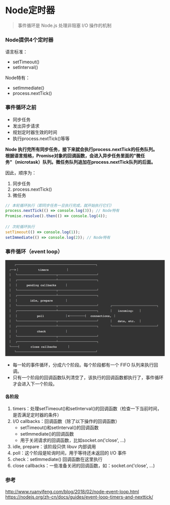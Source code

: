 # Node定时器
> 事件循环是 Node.js 处理非阻塞 I/O 操作的机制

### Node提供4个定时器
语言标准：
* setTimeout() 
* setInterval()

Node特有：
* setImmediate()
* process.nextTick()

### 事件循环之前
* 同步任务
* 发出异步请求
* 规划定时器生效的时间
* 执行process.nextTick()等等

**Node 执行完所有同步任务，接下来就会执行process.nextTick的任务队列。**  
**根据语言规格，Promise对象的回调函数，会进入异步任务里面的"微任务"（microtask）队列。微任务队列追加在process.nextTick队列的后面。**

因此，顺序为：
1. 同步任务
2. process.nextTick()
3. 微任务
```js
// 本轮循环执行（即同步任务一旦执行完成，就开始执行它们）
process.nextTick(() => console.log(3)); // Node特有
Promise.resolve().then(() => console.log(4));

// 次轮循环执行
setTimeout(() => console.log(1));
setImmediate(() => console.log(2)); // Node特有
```

### 事件循环（event loop）
![life circle](/images/JSEventLoop.png)

* 每一轮的事件循环，分成六个阶段。每个阶段都有一个 FIFO 队列来执行回调。
* 只有一个阶段的回调函数队列清空了，该执行的回调函数都执行了，事件循环才会进入下一个阶段。



#### 各阶段
1. timers：处理setTimeout()和setInterval()的回调函数（检查一下当前时间，是否满足定时器的条件）
2. I/O callbacks：回调函数（除了以下操作的回调函数）
    * setTimeout()和setInterval()的回调函数
    * setImmediate()的回调函数
    * 用于关闭请求的回调函数，比如socket.on('close', ...)
3. idle, prepare：该阶段只供 libuv 内部调用
4. poll：这个阶段是轮询时间，用于等待还未返回的 I/O 事件
5. check：setImmediate() 回调函数在这里执行
6. close callbacks：一些准备关闭的回调函数，如：socket.on('close', ...) 

### 参考
http://www.ruanyifeng.com/blog/2018/02/node-event-loop.html
https://nodejs.org/zh-cn/docs/guides/event-loop-timers-and-nexttick/
